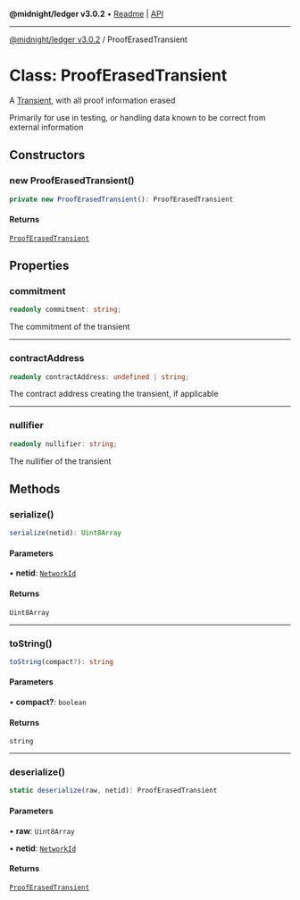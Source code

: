 **@midnight/ledger v3.0.2** • [Readme](../README.md) \| [API](../globals.md)

***

[@midnight/ledger v3.0.2](../README.md) / ProofErasedTransient

# Class: ProofErasedTransient

A [Transient](Transient.md), with all proof information erased

Primarily for use in testing, or handling data known to be correct from
external information

## Constructors

### new ProofErasedTransient()

```ts
private new ProofErasedTransient(): ProofErasedTransient
```

#### Returns

[`ProofErasedTransient`](ProofErasedTransient.md)

## Properties

### commitment

```ts
readonly commitment: string;
```

The commitment of the transient

***

### contractAddress

```ts
readonly contractAddress: undefined | string;
```

The contract address creating the transient, if applicable

***

### nullifier

```ts
readonly nullifier: string;
```

The nullifier of the transient

## Methods

### serialize()

```ts
serialize(netid): Uint8Array
```

#### Parameters

• **netid**: [`NetworkId`](../enumerations/NetworkId.md)

#### Returns

`Uint8Array`

***

### toString()

```ts
toString(compact?): string
```

#### Parameters

• **compact?**: `boolean`

#### Returns

`string`

***

### deserialize()

```ts
static deserialize(raw, netid): ProofErasedTransient
```

#### Parameters

• **raw**: `Uint8Array`

• **netid**: [`NetworkId`](../enumerations/NetworkId.md)

#### Returns

[`ProofErasedTransient`](ProofErasedTransient.md)
